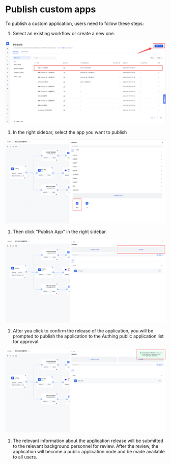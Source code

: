 # Publish custom apps

To publish a custom application, users need to follow these steps:

1. Select an existing workflow or create a new one.

![](../../static/Jlr1bJoSuounXdxS9Bwc6J8DnPA.png)

1. In the right sidebar, select the app you want to publish

![](../../static/QxF0bjDXboGi3hxL6y4cACr0nCg.png)

1. Then click "Publish App" in the right sidebar.

![](../../static/QrU3bTHedot5Cxx5U9UctCrLnGc.png)

1. After you click to confirm the release of the application, you will be prompted to publish the application to the Authing public application list for approval.

![](../../static/XuqYbzWYGo8yyZxOQpWcDcVTnGd.png)

1. The relevant information about the application release will be submitted to the relevant background personnel for review. After the review, the application will become a public application node and be made available to all users.
